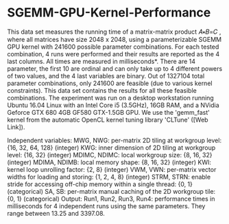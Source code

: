 # SGEMM-GPU-Kernel-Performance
This data set measures the running time of a matrix-matrix product  𝐴∗𝐵=𝐶 , where all matrices have size 2048 x 2048, using a parameterizable SGEMM GPU kernel with 241600 possible parameter combinations. For each tested combination, 4 runs were performed and their results are reported as the 4 last columns. All times are measured in milliseconds*.
There are 14 parameter, the first 10 are ordinal and can only take up to 4 different powers of two values, and the 4 last variables are binary. Out of 1327104 total parameter combinations, only 241600 are feasible (due to various kernel constraints). This data set contains the results for all these feasible combinations.
The experiment was run on a desktop workstation running Ubuntu 16.04 Linux with an Intel Core i5 (3.5GHz), 16GB RAM, and a NVidia Geforce GTX 680 4GB GF580 GTX-1.5GB GPU. We use the 'gemm_fast' kernel from the automatic OpenCL kernel tuning library 'CLTune' ([Web Link]).

Independent variables:
MWG, NWG: per-matrix 2D tiling at workgroup level: {16, 32, 64, 128} (integer)
KWG: inner dimension of 2D tiling at workgroup level: {16, 32} (integer)
MDIMC, NDIMC: local workgroup size: {8, 16, 32} (integer)
MDIMA, NDIMB: local memory shape: {8, 16, 32} (integer)
KWI: kernel loop unrolling factor: {2, 8} (integer)
VWM, VWN: per-matrix vector widths for loading and storing: {1, 2, 4, 8} (integer)
STRM, STRN: enable stride for accessing off-chip memory within a single thread: {0, 1} (categorical)
SA, SB: per-matrix manual caching of the 2D workgroup tile: {0, 1} (categorical)
Output:
Run1, Run2, Run3, Run4: performance times in milliseconds for 4 independent runs using the same parameters. They range between 13.25 and 3397.08.

